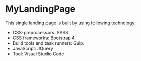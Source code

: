 # MyLandingPage


This single landing page is built by using following technology:
* CSS-preprocessors: SASS.
* CSS frameworks: Bootstrap 4.
* Build tools and task runners: Gulp.
* JavaScript: JQuery
* Tool: Visual Studio Code

